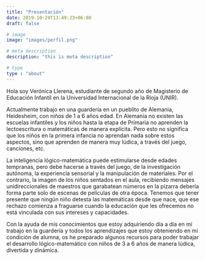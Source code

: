 ```yaml
---
title: "Presentación"
date: 2019-10-29T13:49:23+06:00
draft: false

# image
image: "images/perfil.png"

# meta description
description: "this is meta description"

# type
type : "about"
---
```


Hola soy Verónica Llerena, estudiante de segundo año de Magisterio de Educación Infantil en la Universidad Internacional de la Rioja (UNIR).

Actualmente trabajo en una guardería en un pueblito de Alemania, Heidesheim, con niños de 1 a 6 años edad. En Alemania no existen las escuelas infantiles y los niños hasta la etapa de Primaria no aprenden la lectoescritura o matemáticas de manera explícita. Pero esto no significa que los niños en la primera infancia no aprendan nada sobre estos aspectos, sino que aprenden de manera muy lúdica, a través del juego, canciones, etc.

La inteligencia lógico-matemática puede estimularse desde edades tempranas, pero debe hacerse a través del juego, de la investigación autónoma, la experiencia sensorial y la manipulación de materiales. Por el contrario, la imagen de los niños sentados en el aula, recibiendo mensajes unidireccionales de maestros que garabatean números en la pizarra debería forma parte solo de escenas de películas de otra época. Tenemos que tener presente que ningún niño detesta las matemáticas desde que nace, que ese rechazo comienza a fraguarse cuando la educación que les ofrecemos no está vinculada con sus intereses y capacidades.

Con la ayuda de mis conocimientos que estoy adquiriendo día a día en mi trabajo en la guardería y todos los aprendizajes que estoy obteniendo en mi condición de alumna, os he preparado algunos recursos para poder trabajar el desarrollo lógico-matemático con niños de 3 a 6 años de manera lúdica, divertida y dinámica.

